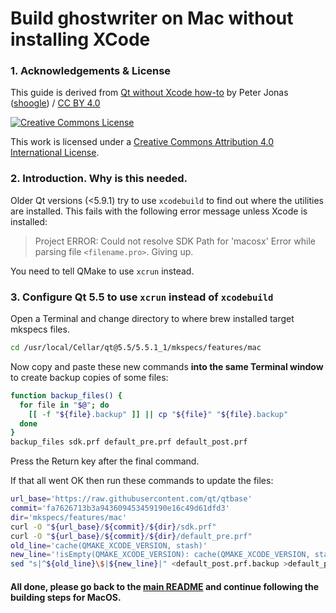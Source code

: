 Build ghostwriter on Mac without installing XCode
=================================================


### 1. Acknowledgements & License

This guide is derived from [Qt without Xcode how-to][gist] by Peter Jonas ([shoogle]) / [CC BY 4.0][CC-BY]

[gist]: https://gist.github.com/shoogle/750a330c851bd1a924dfe1346b0b4a08 "GitHub gist"
[shoogle]: https://github.com/shoogle "shoogle's GitHub user profile"

[![Creative Commons License][CC-BY-image]][CC-BY]

This work is licensed under a [Creative Commons Attribution 4.0 International License][CC-BY].

[CC-BY]: http://creativecommons.org/licenses/by/4.0/ "View license text on the Creative Commons website"
[CC-BY-image]: https://i.creativecommons.org/l/by/4.0/88x31.png "CC BY"


### 2. Introduction. Why is this needed.

Older Qt versions (<5.9.1) try to use `xcodebuild` to find out where the utilities are installed.
This fails with the following error message unless Xcode is installed:

> Project ERROR: Could not resolve SDK Path for 'macosx'
> Error while parsing file `<filename.pro>`. Giving up.

You need to tell QMake to use `xcrun` instead.


### 3. Configure Qt 5.5 to use `xcrun` instead of `xcodebuild`

Open a Terminal and change directory to where brew installed target mkspecs files.

  ```bash
  cd /usr/local/Cellar/qt@5.5/5.5.1_1/mkspecs/features/mac

  ```

Now copy and paste these new commands **into the same Terminal window**
to create backup copies of some files:

  ```bash
  function backup_files() {
    for file in "$@"; do
      [[ -f "${file}.backup" ]] || cp "${file}" "${file}.backup"
    done
  }
  backup_files sdk.prf default_pre.prf default_post.prf
  ```
Press the Return key after the final command.

If that all went OK then run these commands to update the files:

  ```bash
  url_base='https://raw.githubusercontent.com/qt/qtbase'
  commit='fa7626713b3a943609453459190e16c49d61dfd3'
  dir='mkspecs/features/mac'
  curl -O "${url_base}/${commit}/${dir}/sdk.prf"
  curl -O "${url_base}/${commit}/${dir}/default_pre.prf"
  old_line='cache(QMAKE_XCODE_VERSION, stash)'
  new_line='!isEmpty(QMAKE_XCODE_VERSION): cache(QMAKE_XCODE_VERSION, stash)'
  sed "s|^${old_line}\$|${new_line}|" <default_post.prf.backup >default_post.prf
  ```

#### All done, please go back to the [main README](../README.md) and continue following the building steps for MacOS.

